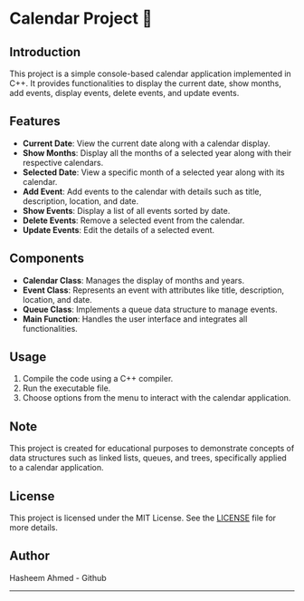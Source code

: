 
# Calendar Project 📅

## Introduction

This project is a simple console-based calendar application implemented in C++. It provides functionalities to display the current date, show months, add events, display events, delete events, and update events.

## Features

- **Current Date**: View the current date along with a calendar display.
- **Show Months**: Display all the months of a selected year along with their respective calendars.
- **Selected Date**: View a specific month of a selected year along with its calendar.
- **Add Event**: Add events to the calendar with details such as title, description, location, and date.
- **Show Events**: Display a list of all events sorted by date.
- **Delete Events**: Remove a selected event from the calendar.
- **Update Events**: Edit the details of a selected event.

## Components

- **Calendar Class**: Manages the display of months and years.
- **Event Class**: Represents an event with attributes like title, description, location, and date.
- **Queue Class**: Implements a queue data structure to manage events.
- **Main Function**: Handles the user interface and integrates all functionalities.

## Usage

1. Compile the code using a C++ compiler.
2. Run the executable file.
3. Choose options from the menu to interact with the calendar application.

## Note

This project is created for educational purposes to demonstrate concepts of data structures such as linked lists, queues, and trees, specifically applied to a calendar application.

## License

This project is licensed under the MIT License. See the [LICENSE](LICENSE) file for more details.

## Author

Hasheem Ahmed - Github

---
